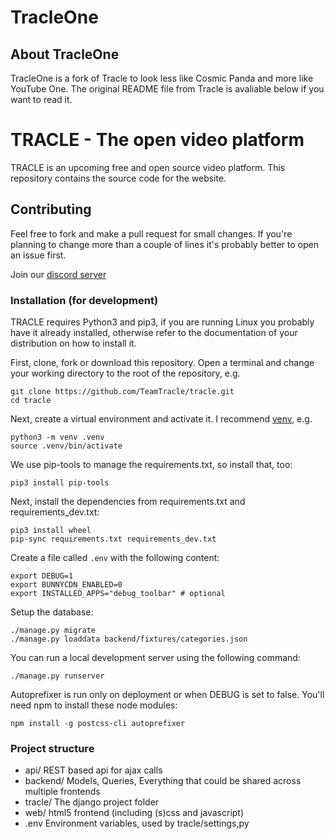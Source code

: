 # TracleOne
## About TracleOne
TracleOne is a fork of Tracle to look less like Cosmic Panda and more like YouTube One.
The original README file from Tracle is avaliable below if you want to read it.

# TRACLE - The open video platform
TRACLE is an upcoming free and open source video platform.
This repository contains the source code for the website.

## Contributing
Feel free to fork and make a pull request for small changes. If you're planning to change more than a couple of lines it's probably better to open an issue first.

Join our [discord server](https://discord.gg/gKatcJ8)

### Installation (for development)

TRACLE requires Python3 and pip3, if you are running Linux you probably have it already installed, otherwise refer to the documentation of your distribution on how to install it.

First, clone, fork or download this repository.
Open a terminal and change your working directory to the root of the repository, e.g.

```
git clone https://github.com/TeamTracle/tracle.git
cd tracle
```
Next, create a virtual environment and activate it. I recommend [venv](https://docs.python.org/3/library/venv.html), e.g.

```
python3 -m venv .venv
source .venv/bin/activate
```

We use pip-tools to manage the requirements.txt, so install that, too:
```
pip3 install pip-tools
```

Next, install the dependencies from requirements.txt and requirements_dev.txt:
```
pip3 install wheel
pip-sync requirements.txt requirements_dev.txt
```

Create a file called `.env` with the following content:

```
export DEBUG=1
export BUNNYCDN_ENABLED=0
export INSTALLED_APPS="debug_toolbar" # optional
```

Setup the database:

```
./manage.py migrate
./manage.py loaddata backend/fixtures/categories.json
```

You can run a local development server using the following command:

```
./manage.py runserver
```

Autoprefixer is run only on deployment or when DEBUG is set to false. You'll need npm to install these node modules:

```
npm install -g postcss-cli autoprefixer
```

### Project structure

- api/
REST based api for ajax calls
- backend/
Models, Queries, Everything that could be shared across multiple frontends
- tracle/
The django project folder
- web/
html5 frontend (including (s)css and javascript)
- .env
Environment variables, used by tracle/settings,py

